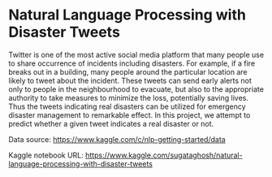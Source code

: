 # Natural Language Processing with Disaster Tweets

Twitter is one of the most active social media platform that many people use to share occurrence of incidents including disasters. For example, if a fire breaks out in a building, many people around the particular location are likely to tweet about the incident. These tweets can send early alerts not only to people in the neighbourhood to evacuate, but also to the appropriate authority to take measures to minimize the loss, potentially saving lives. Thus the tweets indicating real disasters can be utilized for emergency disaster management to remarkable effect. In this project, we attempt to predict whether a given tweet indicates a real disaster or not.

Data source: https://www.kaggle.com/c/nlp-getting-started/data

Kaggle notebook URL: https://www.kaggle.com/sugataghosh/natural-language-processing-with-disaster-tweets
